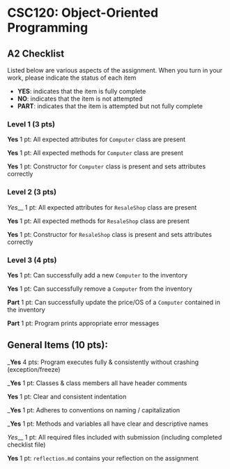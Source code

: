 # CSC120: Object-Oriented Programming
## A2 Checklist

Listed below are various aspects of the assignment.  When you turn in your work, please indicate the status of each item

- **YES**: indicates that the item is fully complete
- **NO**: indicates that the item is not attempted
- **PART**: indicates that the item is attempted but not fully complete

### Level 1 (3 pts)

__Yes__ 1 pt: All expected attributes for `Computer` class are present

__Yes__ 1 pt: All expected methods for `Computer` class are present

__Yes__ 1 pt: Constructor for `Computer` class is present and sets attributes correctly

### Level 2 (3 pts)

_Yes___ 1 pt: All expected attributes for `ResaleShop` class are present

__Yes__ 1 pt: All expected methods for `ResaleShop` class are present

__Yes__ 1 pt: Constructor for `ResaleShop` class is present and sets attributes correctly

### Level 3 (4 pts)

__Yes__ 1 pt: Can successfully add a new `Computer` to the inventory

__Yes__ 1 pt: Can successfully remove a `Computer` from the inventory

__Part__ 1 pt: Can successfully update the price/OS of a `Computer` contained in the inventory

__Part__ 1 pt: Program prints appropriate error messages

## General Items (10 pts):

___Yes__ 4 pts: Program executes fully & consistently without crashing (exception/freeze)

___Yes__ 1 pt: Classes & class members all have header comments

__Yes__ 1 pt: Clear and consistent indentation

___Yes__ 1 pt: Adheres to conventions on naming / capitalization

___Yes__ 1 pt: Methods and variables all have clear and descriptive names

_Yes___ 1 pt: All required files included with submission (including completed checklist file)

__Yes__ 1 pt: `reflection.md` contains your reflection on the assignment
